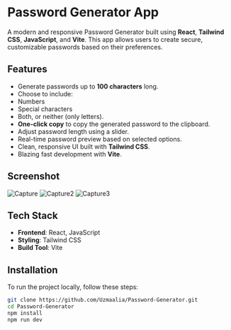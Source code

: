 # Password Generator App

A modern and responsive Password Generator built using **React**, **Tailwind CSS**, **JavaScript**, and **Vite**. This app allows users to create secure, customizable passwords based on their preferences.

## Features

-  Generate passwords up to **100 characters** long.
-  Choose to include:
  -  Numbers
  -  Special characters
  -  Both, or neither (only letters).
  -  **One-click copy** to copy the generated password to the clipboard.
-  Adjust password length using a slider.
-  Real-time password preview based on selected options.
-  Clean, responsive UI built with **Tailwind CSS**.
-  Blazing fast development with **Vite**.

## Screenshot

![Capture](https://github.com/user-attachments/assets/744aecfa-2010-4ac0-995f-69bca6840693)
![Capture2](https://github.com/user-attachments/assets/6396acd6-de73-4ee4-b25f-bd69d03c1261)
![Capture3](https://github.com/user-attachments/assets/11793bdc-970d-4c22-8484-6985ce75b597)

## Tech Stack

- **Frontend**: React, JavaScript
- **Styling**: Tailwind CSS
- **Build Tool**: Vite

## Installation

To run the project locally, follow these steps:

```bash
git clone https://github.com/Uzmaalia/Password-Generator.git
cd Password-Generator
npm install
npm run dev
